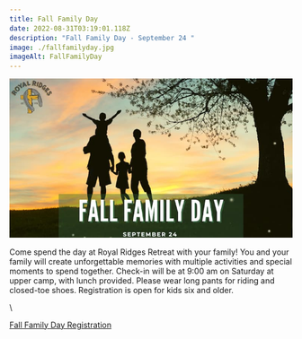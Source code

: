 ```yaml
---
title: Fall Family Day
date: 2022-08-31T03:19:01.118Z
description: "Fall Family Day - September 24 "
image: ./fallfamilyday.jpg
imageAlt: FallFamilyDay
---
```

![FallFamilyDay](fallfamilyday.jpg "FallFamilyDay")

Come spend the day at Royal Ridges Retreat with your family! You and your family will create unforgettable memories with multiple activities and special moments to spend together. Check-in will be at 9:00 am on Saturday at upper camp, with lunch provided. Please wear long pants for riding and closed-toe shoes. Registration is open for kids six and older.

\
<div className='text-center mt-4'>
    <a 
        href='https://www.ultracamp.com/clientlogin.aspx?idCamp=1145&campCode=151'
        className='text-green-200 hover:text-indigo-400 hover:underline font-cursive text-2xl'
        target='_blank' 
        rel='noopener noreferrer'
    >Fall Family Day Registration</a>
</div>